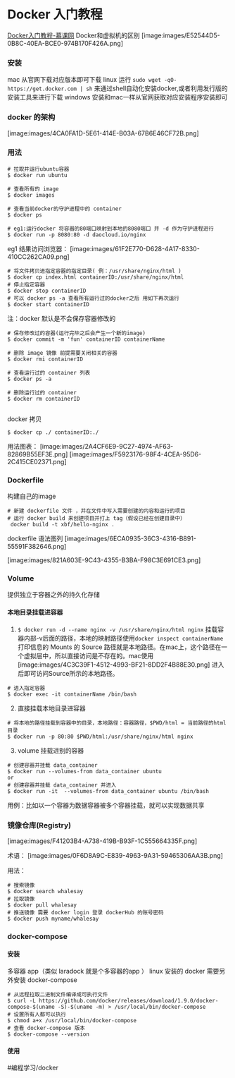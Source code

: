 # Docker 入门教程
[Docker入门教程-慕课网](https://www.imooc.com/learn/867)
Docker和虚拟机的区别
[image:images/E52544D5-0B8C-40EA-BCE0-974B170F426A.png]


### 安装
mac 从官网下载对应版本即可下载
linux 运行 `sudo wget -qO- https://get.docker.com | sh` 来通过shell自动化安装docker,或者利用发行版的安装工具来进行下载
windows 安装和mac一样从官网获取对应安装程序安装即可

### docker 的架构
[image:images/4CA0FA1D-5E61-414E-B03A-67B6E46CF72B.png]


### 用法
```
# 拉取并运行ubuntu容器
$ docker run ubuntu 

# 查看所有的 image
$ docker images

# 查看当前docker的守护进程中的 container
$ docker ps

# eg1:运行docker 将容器的80端口映射到本地的8080端口 并 -d 作为守护进程进行
$ docker run -p 8080:80 -d daocloud.io/nginx
```

eg1 结果访问浏览器：
[image:images/61F2E770-D628-4A17-8330-410CC262CA09.png]

```
# 将文件拷贝进指定容器的指定目录( 例：/usr/share/nginx/html )
$ docker cp index.html containerID:/usr/share/nginx/html
# 停止指定容器
$ docker stop containerID
# 可以 docker ps -a 查看所有运行过的docker之后 用如下再次运行
$ docker start containerID
```

注：docker 默认是不会保存容器修改的

```
# 保存修改过的容器(运行完毕之后会产生一个新的image)
$ docker commit -m 'fun' containerID containerName 

# 删除 image 镜像 前提需要关闭相关的容器
$ docker rmi containerID

# 查看运行过的 container 列表
$ docker ps -a

# 删除运行过的 container
$ docker rm containerID


```

docker 拷贝
```
$ docker cp ./ containerID:./
```

用法图表：
[image:images/2A4CF6E9-9C27-4974-AF63-82869B55EF3E.png]
[image:images/F5923176-98F4-4CEA-95D6-2C415CE02371.png]


### Dockerfile
构建自己的image
```
# 新建 dockerfile 文件 ，并在文件中写入需要创建的内容和运行的项目
# 运行 docker build 来创建项目并打上 tag（假设已经在创建目录中）
 docker build -t xbf/hello-nginx .
```

dockerfile 语法图列
[image:images/6ECA0935-36C3-4316-B891-55591F382646.png]

[image:images/821A603E-9C43-4355-B3BA-F98C3E691CE3.png]

### Volume
提供独立于容器之外的持久化存储
#### 本地目录挂载进容器
1. `$ docker run -d --name nginx -v /usr/share/nginx/html nginx` 挂载容器内部-v后面的路径，本地的映射路径使用`docker inspect containerName`打印信息的 Mounts 的 Source 路径就是本地路径。在mac上，这个路径在一个虚拟层中，所以直接访问是不存在的。mac使用
[image:images/4C3C39F1-4512-4993-BF21-8DD2F4B88E30.png]
进入后即可访问Source所示的本地路径。

```
# 进入指定容器
$ docker exec -it containerName /bin/bash
```

2. 直接挂载本地目录进容器
```
# 将本地的路径挂载到容器中的目录，本地路径：容器路径，$PWD/html = 当前路径的html目录
$ docker run -p 80:80 $PWD/html:/usr/share/nginx/html nginx
```

3. volume 挂载进别的容器
```
# 创建容器并挂载 data_container 
$ docker run --volumes-from data_container ubuntu
or
# 创建容器并挂载 data_container 并进入
$ docker run -it  --volumes-from data_container ubuntu /bin/bash
```
用例：比如以一个容器为数据容器被多个容器挂载，就可以实现数据共享

### 镜像仓库(Registry)
[image:images/F41203B4-A738-419B-B93F-1C555664335F.png]

术语：
[image:images/0F6D8A9C-E839-4963-9A31-59465306AA3B.png]

用法：
```
# 搜索镜像
$ docker search whalesay
# 拉取镜像
$ docker pull whalesay
# 推送镜像 需要 docker login 登录 dockerHub 的账号密码
$ docker push myname/whalesay
```


### docker-compose
#### 安装
多容器 app（类似 laradock 就是个多容器的app ）
linux 安装的 docker 需要另外安装 docker-compose 
```
# 从远程拉取二进制文件编译成可执行文件
$ curl -L https://github.com/docker/releases/download/1.9.0/docker-compose-$(uname -S)-$(uname -m) > /usr/local/bin/docker-compose
# 设置所有人都可以执行
$ chmod a+x /usr/local/bin/docker-compose
# 查看 docker-compose 版本
$ docker-compose --version
```

#### 使用


#编程学习/docker
